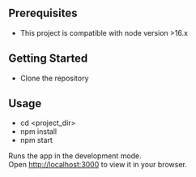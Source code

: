 ## Prerequisites

- This project is compatible with node version >16.x

## Getting Started

- Clone the repository

## Usage

- cd <project_dir>
- npm install
- npm start

Runs the app in the development mode.\
Open [http://localhost:3000](http://localhost:3000) to view it in your browser.